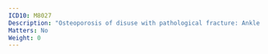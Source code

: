 ```yaml
---
ICD10: M8027
Description: "Osteoporosis of disuse with pathological fracture: Ankle and foot"
Matters: No
Weight: 0
---
```

